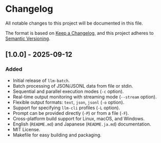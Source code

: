 # Changelog

All notable changes to this project will be documented in this file.

The format is based on [Keep a Changelog](https://keepachangelog.com/en/1.0.0/),
and this project adheres to [Semantic Versioning](https://semver.org/spec/v2.0.0.html).

## [1.0.0] - 2025-09-12

### Added

- Initial release of `llm-batch`.
- Batch processing of JSON/JSONL data from file or stdin.
- Sequential and parallel execution modes (`-c` option).
- Real-time output monitoring with streaming mode (`--stream` option).
- Flexible output formats: `text`, `json`, `jsonl` (`-o` option).
- Support for specifying `llm-cli` profiles (`-L` option).
- Prompt can be provided directly (`-P`) or from a file (`-F`).
- Cross-platform build support for Linux, macOS, and Windows.
- English (`README.md`) and Japanese (`README.ja.md`) documentation.
- MIT License.
- Makefile for easy building and packaging.
